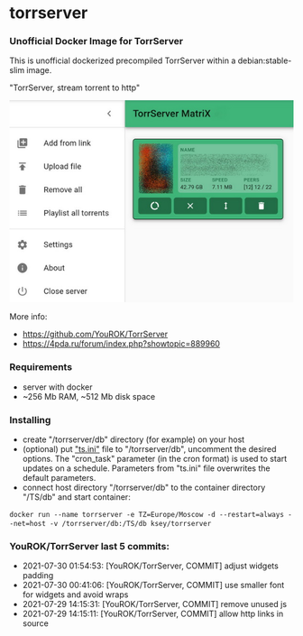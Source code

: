 # torrserver
### Unofficial Docker Image for TorrServer

This is unofficial dockerized precompiled TorrServer within a debian:stable-slim image.

"TorrServer, stream torrent to http"

![TorrServer](https://raw.githubusercontent.com/MrKsey/torrserver/master/ts.jpg)

More info:
- https://github.com/YouROK/TorrServer
- https://4pda.ru/forum/index.php?showtopic=889960

### Requirements

* server with docker
* ~256 Mb RAM, ~512 Mb disk space 

### Installing

- сreate "/torrserver/db" directory (for example) on your host
- (optional) put ["ts.ini"](https://raw.githubusercontent.com/MrKsey/torrserver/master/ts.ini) file to "/torrserver/db", uncomment the desired options. The "cron_task" parameter (in the cron format) is used to start updates on a schedule. Parameters from "ts.ini" file overwrites the default parameters.
- connect host directory "/torrserver/db" to the container directory "/TS/db" and start container:
```
docker run --name torrserver -e TZ=Europe/Moscow -d --restart=always --net=host -v /torrserver/db:/TS/db ksey/torrserver
```



















































































































































































### YouROK/TorrServer last 5 commits:
* 2021-07-30 01:54:53: [YouROK/TorrServer, COMMIT] adjust widgets padding
* 2021-07-30 00:41:06: [YouROK/TorrServer, COMMIT] use smaller font for widgets and avoid wraps
* 2021-07-29 14:15:31: [YouROK/TorrServer, COMMIT] remove unused js
* 2021-07-29 14:15:11: [YouROK/TorrServer, COMMIT] allow http links in source
